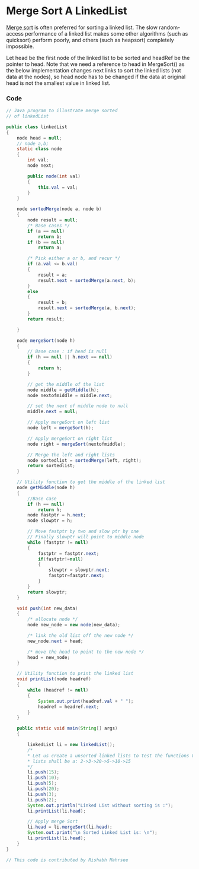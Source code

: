 # Merge Sort A LinkedList

[Merge sort](http://en.wikipedia.org/wiki/Merge_sort) is often preferred for sorting a linked list. The slow random-access performance of a linked list makes some other algorithms \(such as quicksort\) perform poorly, and others \(such as heapsort\) completely impossible.

Let head be the first node of the linked list to be sorted and headRef be the pointer to head. Note that we need a reference to head in MergeSort\(\) as the below implementation changes next links to sort the linked lists \(not data at the nodes\), so head node has to be changed if the data at original head is not the smallest value in linked list.

### Code

```java
// Java program to illustrate merge sorted 
// of linkedList 

public class linkedList 
{ 
    node head = null; 
    // node a,b; 
    static class node 
    { 
        int val; 
        node next; 

        public node(int val) 
        { 
            this.val = val; 
        } 
    } 

    node sortedMerge(node a, node b) 
    { 
        node result = null; 
        /* Base cases */
        if (a == null) 
            return b; 
        if (b == null) 
            return a; 

        /* Pick either a or b, and recur */
        if (a.val <= b.val) 
        { 
            result = a; 
            result.next = sortedMerge(a.next, b); 
        } 
        else
        { 
            result = b; 
            result.next = sortedMerge(a, b.next); 
        } 
        return result; 

    } 

    node mergeSort(node h) 
    { 
        // Base case : if head is null 
        if (h == null || h.next == null) 
        { 
            return h; 
        } 

        // get the middle of the list 
        node middle = getMiddle(h); 
        node nextofmiddle = middle.next; 

        // set the next of middle node to null 
        middle.next = null; 

        // Apply mergeSort on left list 
        node left = mergeSort(h); 

        // Apply mergeSort on right list 
        node right = mergeSort(nextofmiddle); 

        // Merge the left and right lists 
        node sortedlist = sortedMerge(left, right); 
        return sortedlist; 
    } 

    // Utility function to get the middle of the linked list 
    node getMiddle(node h) 
    { 
        //Base case 
        if (h == null) 
            return h; 
        node fastptr = h.next; 
        node slowptr = h; 

        // Move fastptr by two and slow ptr by one 
        // Finally slowptr will point to middle node 
        while (fastptr != null) 
        { 
            fastptr = fastptr.next; 
            if(fastptr!=null) 
            { 
                slowptr = slowptr.next; 
                fastptr=fastptr.next; 
            } 
        } 
        return slowptr; 
    } 

    void push(int new_data) 
    { 
        /* allocate node */
        node new_node = new node(new_data); 

        /* link the old list off the new node */
        new_node.next = head; 

        /* move the head to point to the new node */
        head = new_node; 
    } 

    // Utility function to print the linked list 
    void printList(node headref) 
    { 
        while (headref != null) 
        { 
            System.out.print(headref.val + " "); 
            headref = headref.next; 
        } 
    } 

    public static void main(String[] args) 
    { 

        linkedList li = new linkedList(); 
        /* 
        * Let us create a unsorted linked lists to test the functions Created 
        * lists shall be a: 2->3->20->5->10->15 
        */
        li.push(15); 
        li.push(10); 
        li.push(5); 
        li.push(20); 
        li.push(3); 
        li.push(2); 
        System.out.println("Linked List without sorting is :"); 
        li.printList(li.head); 

        // Apply merge Sort 
        li.head = li.mergeSort(li.head); 
        System.out.print("\n Sorted Linked List is: \n"); 
        li.printList(li.head); 
    } 
} 

// This code is contributed by Rishabh Mahrsee
```



